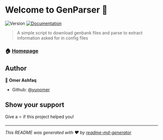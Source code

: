 # Welcome to GenParser 👋
![Version](https://img.shields.io/badge/version-0.10-blue.svg?cacheSeconds=2592000)
[![Documentation](https://img.shields.io/badge/documentation-yes-brightgreen.svg)](https://github.com/yunomer/GenParser)

> A simple script to download genbank files and parse to extract information asked for in config files

### 🏠 [Homepage](https://github.com/yunomer/GenParser)

## Author

👤 **Omer Ashfaq**

* Github: [@yunomer](https://github.com/yunomer)

## Show your support

Give a ⭐️ if this project helped you!


***
_This README was generated with ❤️ by [readme-md-generator](https://github.com/kefranabg/readme-md-generator)_